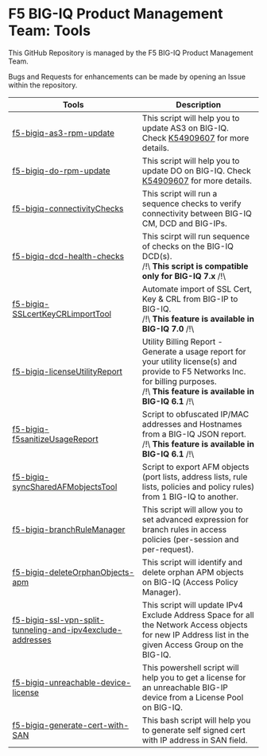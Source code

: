 # F5 BIG-IQ Product Management Team: Tools

This GitHub Repository is managed by the F5 BIG-IQ Product Management Team.

Bugs and Requests for enhancements can be made by opening an Issue within the repository.

Tools | Description
------------ | -------------
[f5-bigiq-as3-rpm-update](./f5-bigiq-as3-rpm-update) | This script will help you to update AS3 on BIG-IQ. Check [K54909607](https://support.f5.com/csp/article/K54909607) for more details.
[f5-bigiq-do-rpm-update](./f5-bigiq-do-rpm-update) | This script will help you to update DO on BIG-IQ. Check [K54909607](https://support.f5.com/csp/article/K54909607) for more details.
[f5-bigiq-connectivityChecks](./f5-bigiq-connectivityChecks) | This script will run a sequence checks to verify connectivity between BIG-IQ CM, DCD and BIG-IPs.
[f5-bigiq-dcd-health-checks](./f5-bigiq-dcd-health-checks) | This scirpt will run sequence of checks on the BIG-IQ DCD(s).<br/>/!\ **This script is compatible only for BIG-IQ 7.x** /!\
[f5-bigiq-SSLcertKeyCRLimportTool](https://devcentral.f5.com/articles/automate-import-of-ssl-certificate-key-crl-from-big-ip-to-big-iq-31899) | Automate import of SSL Cert, Key & CRL from BIG-IP to BIG-IQ.<br/>/!\ **This feature is available in BIG-IQ 7.0** /!\
[f5-bigiq-licenseUtilityReport](https://devcentral.f5.com/articles/generation-of-utility-billing-report-using-big-iqs-api-30193) | Utility Billing Report - Generate a usage report for your utility license(s) and provide to F5 Networks Inc. for billing purposes.<br/>/!\ **This feature is available in BIG-IQ 6.1** /!\
[f5-bigiq-f5sanitizeUsageReport](./f5-bigiq-sanitizeUsageReport) | Script to obfuscated IP/MAC addresses and Hostnames from a BIG-IQ JSON report.<br/>/!\ **This feature is available in BIG-IQ 6.1** /!\
[f5-bigiq-syncSharedAFMobjectsTool](./f5-bigiq-syncSharedAFMobjectsTool) | Script to export AFM objects (port lists, address lists, rule lists, policies and policy rules) from 1 BIG-IQ to another.
[f5-bigiq-branchRuleManager](./f5-bigiq-branchRuleManager) | This script will allow you to set advanced expression for branch rules in access policies (per-session and per-request).
[f5-bigiq-deleteOrphanObjects-apm](./f5-bigiq-deleteOrphanObjects-apm) | This script will identify and delete orphan APM objects on BIG-IQ (Access Policy Manager).
[f5-bigiq-ssl-vpn-split-tunneling-and-ipv4exclude-addresses](./f5-bigiq-ssl-vpn-split-tunneling-and-ipv4exclude-addresses) | This script will update IPv4 Exclude Address Space for all the Network Access objects for new IP Address list in the given Access Group on the BIG-IQ.
[f5-bigiq-unreachable-device-license](./f5-bigiq-unreachable-device-license) | This powershell script will help you to get a license for an unreachable BIG-IP device from a License Pool on BIG-IQ.
[f5-bigiq-generate-cert-with-SAN](./f5-bigiq-generate-cert-with-SAN) | This bash script will help you to generate self signed cert with IP address in SAN field.
